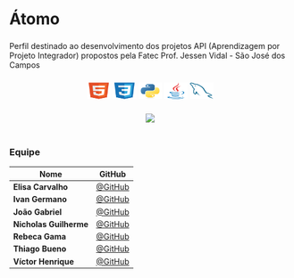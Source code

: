 <h1> Átomo </h2>
 
 ###
 
 Perfil destinado ao desenvolvimento dos projetos API (Aprendizagem por Projeto Integrador) propostos pela Fatec Prof. Jessen Vidal - São José dos Campos
 
 ###
 
 <div align="center">
  <img src="https://raw.githubusercontent.com/devicons/devicon/master/icons/html5/html5-original.svg" height="30" width="42" alt="html5 logo" />
  <img src="https://raw.githubusercontent.com/devicons/devicon/master/icons/css3/css3-original.svg" height="30" width="42" alt="css3 logo" />
  <img src="https://raw.githubusercontent.com/devicons/devicon/master/icons/python/python-original.svg" height="30" width="42" alt="css3 logo" />
  <img src="https://raw.githubusercontent.com/devicons/devicon/master/icons/java/java-original.svg" height="30" width="42" alt="java logo" />
  <img src="https://raw.githubusercontent.com/devicons/devicon/master/icons/mysql/mysql-original.svg" height="30" width="42" alt="mysql logo" />
</div>

###

<div align="center">
<img src="https://github-readme-stats.vercel.app/api/top-langs/?username=atomofatec&layout=copact&langs_count=7&theme=tokyonight"/>
</div>

<br>

### Equipe 

|Nome|GitHub|
| -------- |-------- |
|**Elisa Carvalho**|[@GitHub](https://github.com/elisadsc)|
|**Ivan Germano**|[@GitHub](https://github.com/Ivan-Duarte)|
|**João Gabriel**|[@GitHub](https://github.com/JoaoGRMira)|
|**Nicholas Guilherme**|[@GitHub](https://github.com/NicholasGui29)|
|**Rebeca Gama**|[@GitHub](https://github.com/RebecaGama)|
|**Thiago Bueno**|[@GitHub]()|
|**Víctor Henrique**|[@GitHub](https://github.com/ViktorHenrique)|

<br>
